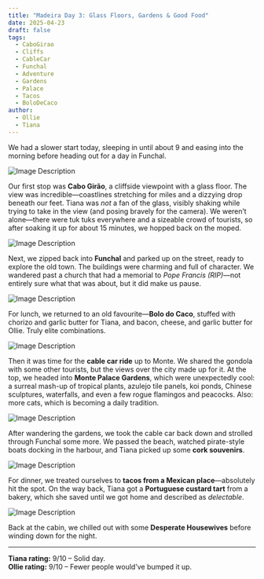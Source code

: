 ```yaml
---
title: "Madeira Day 3: Glass Floors, Gardens & Good Food"
date: 2025-04-23
draft: false
tags:
  - CaboGirao
  - Cliffs
  - CableCar
  - Funchal
  - Adventure
  - Gardens
  - Palace
  - Tacos
  - BoloDeCaco
author:
  - Ollie
  - Tiana
---
```


We had a slower start today, sleeping in until about 9 and easing into the morning before heading out for a day in Funchal.

![Image Description](/images/IMG_4128.webp)

Our first stop was **Cabo Girão**, a cliffside viewpoint with a glass floor. The view was incredible—coastlines stretching for miles and a dizzying drop beneath our feet. Tiana was _not_ a fan of the glass, visibly shaking while trying to take in the view (and posing bravely for the camera). We weren’t alone—there were tuk tuks everywhere and a sizeable crowd of tourists, so after soaking it up for about 15 minutes, we hopped back on the moped.

![Image Description](/images/IMG_4149.webp)

Next, we zipped back into **Funchal** and parked up on the street, ready to explore the old town. The buildings were charming and full of character. We wandered past a church that had a memorial to _Pope Francis (RIP)_—not entirely sure what that was about, but it did make us pause.

![Image Description](/images/IMG_4181.webp)

For lunch, we returned to an old favourite—**Bolo do Caco**, stuffed with chorizo and garlic butter for Tiana, and bacon, cheese, and garlic butter for Ollie. Truly elite combinations.


![Image Description](/images/IMG_4182.webp)

Then it was time for the **cable car ride** up to Monte. We shared the gondola with some other tourists, but the views over the city made up for it. At the top, we headed into **Monte Palace Gardens**, which were unexpectedly cool: a surreal mash-up of tropical plants, azulejo tile panels, koi ponds, Chinese sculptures, waterfalls, and even a few rogue flamingos and peacocks. Also: more cats, which is becoming a daily tradition.

![Image Description](/images/IMG_4363.webp)

After wandering the gardens, we took the cable car back down and strolled through Funchal some more. We passed the beach, watched pirate-style boats docking in the harbour, and Tiana picked up some **cork souvenirs**.

![Image Description](/images/IMG_4498.webp)

For dinner, we treated ourselves to **tacos from a Mexican place**—absolutely hit the spot. On the way back, Tiana got a **Portuguese custard tart** from a bakery, which she saved until we got home and described as _delectable_.

![Image Description](/images/IMG_4473.webp)

Back at the cabin, we chilled out with some **Desperate Housewives** before winding down for the night.

---

**Tiana rating:** 9/10 – Solid day.  
**Ollie rating:** 9/10 – Fewer people would’ve bumped it up.

